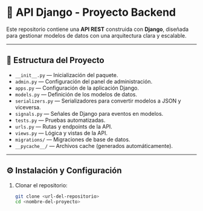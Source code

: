 # 🚀 API Django - Proyecto Backend

Este repositorio contiene una **API REST** construida con **Django**, diseñada para gestionar modelos de datos con una arquitectura clara y escalable.

---

## 📁 Estructura del Proyecto

- `__init__.py` — Inicialización del paquete.
- `admin.py` — Configuración del panel de administración.
- `apps.py` — Configuración de la aplicación Django.
- `models.py` — Definición de los modelos de datos.
- `serializers.py` — Serializadores para convertir modelos a JSON y viceversa.
- `signals.py` — Señales de Django para eventos en modelos.
- `tests.py` — Pruebas automatizadas.
- `urls.py` — Rutas y endpoints de la API.
- `views.py` — Lógica y vistas de la API.
- `migrations/` — Migraciones de base de datos.
- `__pycache__/` — Archivos cache (generados automáticamente).

---

## ⚙️ Instalación y Configuración

1. Clonar el repositorio:

   ```bash
   git clone <url-del-repositorio>
   cd <nombre-del-proyecto>

